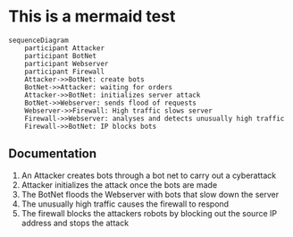 # This is a mermaid test
```mermaid
sequenceDiagram
    participant Attacker
    participant BotNet
    participant Webserver
    participant Firewall
    Attacker->>BotNet: create bots
    BotNet->>Attacker: waiting for orders
    Attacker->>BotNet: initializes server attack
    BotNet->>Webserver: sends flood of requests
    Webserver->>Firewall: High traffic slows server
    Firewall->>Webserver: analyses and detects unusually high traffic
    Firewall->>BotNet: IP blocks bots
```
## Documentation
1. An Attacker creates bots through a bot net to carry out a cyberattack
2. Attacker initializes the attack once the bots are made
3. The BotNet floods the Webserver with bots that slow down the server
4. The unusually high traffic causes the firewall to respond
5. The firewall blocks the attackers robots by blocking out the source IP address and stops the attack

